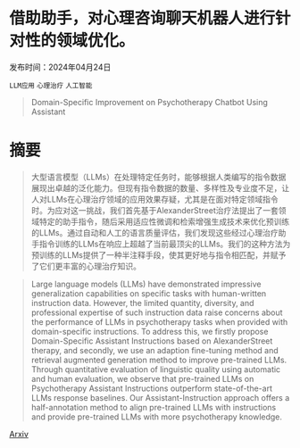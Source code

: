 # 借助助手，对心理咨询聊天机器人进行针对性的领域优化。

发布时间：2024年04月24日

`LLM应用` `心理治疗` `人工智能`

> Domain-Specific Improvement on Psychotherapy Chatbot Using Assistant

# 摘要

> 大型语言模型（LLMs）在处理特定任务时，能够根据人类编写的指令数据展现出卓越的泛化能力。但现有指令数据的数量、多样性及专业度不足，让人对LLMs在心理治疗领域的应用效果存疑，尤其是在面对特定领域指令时。为应对这一挑战，我们首先基于AlexanderStreet治疗法提出了一套领域特定的助手指令，随后采用适应性微调和检索增强生成技术来优化预训练的LLMs。通过自动和人工的语言质量评估，我们发现这些经过心理治疗助手指令训练的LLMs在响应上超越了当前最顶尖的LLMs。我们的这种方法为预训练的LLMs提供了一种半注释手段，使其更好地与指令相匹配，并赋予了它们更丰富的心理治疗知识。

> Large language models (LLMs) have demonstrated impressive generalization capabilities on specific tasks with human-written instruction data. However, the limited quantity, diversity, and professional expertise of such instruction data raise concerns about the performance of LLMs in psychotherapy tasks when provided with domain-specific instructions. To address this, we firstly propose Domain-Specific Assistant Instructions based on AlexanderStreet therapy, and secondly, we use an adaption fine-tuning method and retrieval augmented generation method to improve pre-trained LLMs. Through quantitative evaluation of linguistic quality using automatic and human evaluation, we observe that pre-trained LLMs on Psychotherapy Assistant Instructions outperform state-of-the-art LLMs response baselines. Our Assistant-Instruction approach offers a half-annotation method to align pre-trained LLMs with instructions and provide pre-trained LLMs with more psychotherapy knowledge.

[Arxiv](https://arxiv.org/abs/2404.16160)